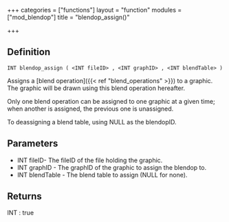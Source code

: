 +++
categories = ["functions"]
layout = "function"
modules = ["mod_blendop"]
title = "blendop_assign()"

+++

## Definition

    INT blendop_assign ( <INT fileID> , <INT graphID> , <INT blendTable> )

Assigns a [blend operation]({{< ref "blend_operations" >}}) to a graphic. The graphic will be drawn using this blend operation hereafter.

Only one blend operation can be assigned to one graphic at a given time; when another is assigned, the previous one is unassigned.

To deassigning a blend table, using NULL as the blendopID.

## Parameters

- INT fileID- The fileID of the file holding the graphic.
- INT graphID - The graphID of the graphic to assign the blendop to.
- INT blendTable - The blend table to assign (NULL for none).

## Returns

INT : true

